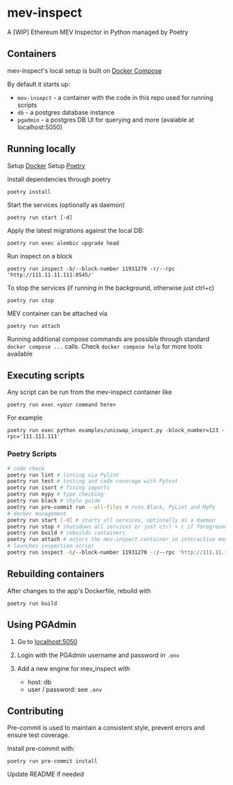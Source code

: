 # mev-inspect
A [WIP] Ethereum MEV Inspector in Python managed by Poetry

## Containers
mev-inspect's local setup is built on [Docker Compose](https://docs.docker.com/compose/)

By default it starts up:
- `mev-insepct` - a container with the code in this repo used for running scripts
- `db` - a postgres database instance
- `pgadmin` - a postgres DB UI for querying and more (avaiable at localhost:5050)

## Running locally
Setup [Docker](https://www.docker.com/products/docker-desktop)
Setup [Poetry](https://python-poetry.org/docs/#osx--linux--bashonwindows-install-instructions)

Install dependencies through poetry
```
poetry install
```

Start the services (optionally as daemon)
```
poetry run start [-d]
```

Apply the latest migrations against the local DB:
```
poetry run exec alembic upgrade head
``` 

Run inspect on a block
```
poetry run inspect -b/--block-number 11931270 -r/--rpc 'http://111.11.11.111:8545/'
``` 

To stop the services (if running in the background, otherwise just ctrl+c)
```
poetry run stop
```

MEV container can be attached via
```
poetry run attach
```

Running additional compose commands are possible through standard `docker
compose ...` calls.  Check `docker compose help` for more tools available

## Executing scripts
Any script can be run from the mev-inspect container like
```
poetry run exec <your command here>
```

For example
```
poetry run exec python examples/uniswap_inspect.py -block_number=123 -rpc='111.111.111'
```

### Poetry Scripts
```bash
# code check
poetry run lint # linting via Pylint
poetry run test # testing and code coverage with Pytest
poetry run isort # fixing imports 
poetry run mypy # type checking 
poetry run black # style guide 
poetry run pre-commit run --all-files # runs Black, PyLint and MyPy
# docker management
poetry run start [-d] # starts all services, optionally as a daemon
poetry run stop # shutsdown all services or just ctrl + c if foreground
poetry run build # rebuilds containers
poetry run attach # enters the mev-inspect container in interactive mode
# launches inspection script
poetry run inspect -b/--block-number 11931270 -r/--rpc 'http://111.11.11.111:8545/'
```


## Rebuilding containers
After changes to the app's Dockerfile, rebuild with
```
poetry run build
```

## Using PGAdmin

1. Go to [localhost:5050](localhost:5050)

2. Login with the PGAdmin username and password in `.env`

3. Add a new engine for mev_inspect with
    - host: db
    - user / password: see `.env`

## Contributing

Pre-commit is used to maintain a consistent style, prevent errors and ensure test coverage. 

Install pre-commit with:
```
poetry run pre-commit install
```

Update README if needed
